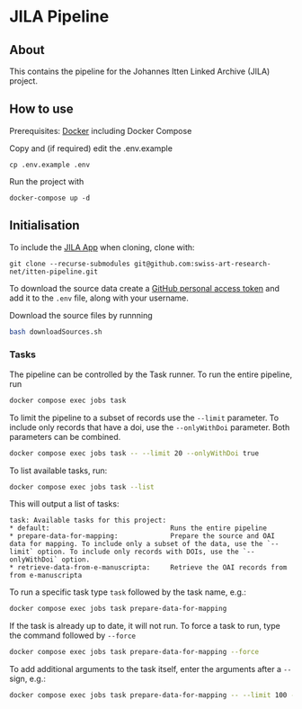 # JILA Pipeline

## About

This contains the pipeline for the Johannes Itten Linked Archive (JILA) project.

## How to use

Prerequisites: [Docker](http://docker.io) including Docker Compose

Copy and (if required) edit the .env.example
```
cp .env.example .env
```

Run the project with
```
docker-compose up -d
```

## Initialisation

To include the [JILA App](https://github.com/swiss-art-research-net/itten-app) when cloning, clone with:
```
git clone --recurse-submodules git@github.com:swiss-art-research-net/itten-pipeline.git
```

To download the source data create a [GitHub personal access token](https://github.com/settings/tokens) and add it to the `.env` file, along with your username.

Download the source files by runnning
```sh
bash downloadSources.sh
```

### Tasks

The pipeline can be controlled by the Task runner. To run the entire pipeline, run

```sh
docker compose exec jobs task
```

To limit the pipeline to a subset of records use the `--limit` parameter. To include only records that have a doi, use the `--onlyWithDoi` parameter. Both parameters can be combined.

```sh
docker compose exec jobs task -- --limit 20 --onlyWithDoi true
```

To list available tasks, run:

```sh
docker compose exec jobs task --list
```

This will output a list of tasks:
```
task: Available tasks for this project:
* default:                              Runs the entire pipeline
* prepare-data-for-mapping:             Prepare the source and OAI data for mapping. To include only a subset of the data, use the `--limit` option. To include only records with DOIs, use the `--onlyWithDoi` option.
* retrieve-data-from-e-manuscripta:     Retrieve the OAI records from from e-manuscripta                                       
```

To run a specific task type `task` followed by the task name, e.g.:

```sh
docker compose exec jobs task prepare-data-for-mapping
```

If the task is already up to date, it will not run. To force a task to run, type the command followed by `--force`

```sh
docker compose exec jobs task prepare-data-for-mapping --force
```

To add additional arguments to the task itself, enter the arguments after a `--` sign, e.g.:

```sh
docker compose exec jobs task prepare-data-for-mapping -- --limit 100 --onlyWithDoi true
```
